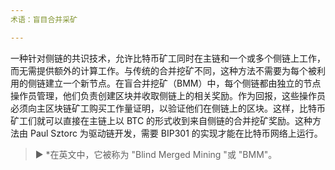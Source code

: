 ```yaml
---
术语：盲目合并采矿

---
```

一种针对侧链的共识技术，允许比特币矿工同时在主链和一个或多个侧链上工作，而无需提供额外的计算工作。与传统的合并挖矿不同，这种方法不需要为每个被利用的侧链建立一个新节点。在盲合并挖矿（BMM）中，每个侧链都由独立的节点操作员管理，他们负责创建区块并收取侧链上的相关奖励。作为回报，这些操作员必须向主区块链矿工购买工作量证明，以验证他们在侧链上的区块。这样，比特币矿工们就可以直接在主链上以 BTC 的形式收到来自侧链的合并挖矿奖励。这种方法由 Paul Sztorc 为驱动链开发，需要 BIP301 的实现才能在比特币网络上运行。

> ► *在英文中，它被称为 "Blind Merged Mining "或 "BMM"。